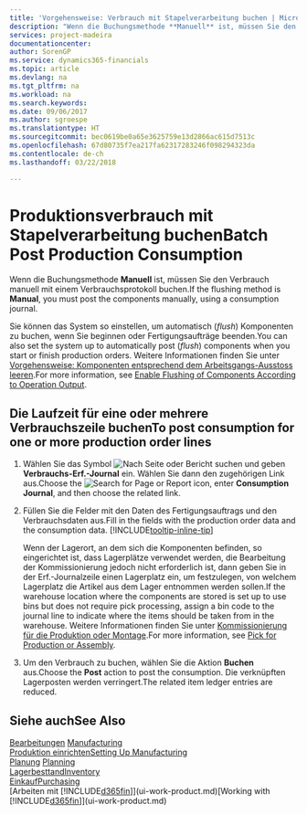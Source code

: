 ```yaml
---
title: 'Vorgehensweise: Verbrauch mit Stapelverarbeitung buchen | Microsoft Docs'
description: "Wenn die Buchungsmethode **Manuell** ist, müssen Sie den Verbrauch manuell mit einem Verbrauchsprotokoll buchen."
services: project-madeira
documentationcenter: 
author: SorenGP
ms.service: dynamics365-financials
ms.topic: article
ms.devlang: na
ms.tgt_pltfrm: na
ms.workload: na
ms.search.keywords: 
ms.date: 09/06/2017
ms.author: sgroespe
ms.translationtype: HT
ms.sourcegitcommit: bec0619be0a65e3625759e13d2866ac615d7513c
ms.openlocfilehash: 67d80735f7ea217fa62317283246f098294323da
ms.contentlocale: de-ch
ms.lasthandoff: 03/22/2018

---
```

# <a name="batch-post-production-consumption"></a><span data-ttu-id="62e10-103">Produktionsverbrauch mit Stapelverarbeitung buchen</span><span class="sxs-lookup"><span data-stu-id="62e10-103">Batch Post Production Consumption</span></span>
<span data-ttu-id="62e10-104">Wenn die Buchungsmethode **Manuell** ist, müssen Sie den Verbrauch manuell mit einem Verbrauchsprotokoll buchen.</span><span class="sxs-lookup"><span data-stu-id="62e10-104">If the flushing method is **Manual**, you must post the components manually, using a consumption journal.</span></span>

<span data-ttu-id="62e10-105">Sie können das System so einstellen, um automatisch (*flush*) Komponenten zu buchen, wenn Sie beginnen oder Fertigungsaufträge beenden.</span><span class="sxs-lookup"><span data-stu-id="62e10-105">You can also set the system up to automatically post (*flush*) components when you start or finish production orders.</span></span> <span data-ttu-id="62e10-106">Weitere Informationen finden Sie unter [Vorgehensweise: Komponenten entsprechend dem Arbeitsgangs-Ausstoss leeren](production-how-to-flush-components-according-to-operation-output.md).</span><span class="sxs-lookup"><span data-stu-id="62e10-106">For more information, see [Enable Flushing of Components According to Operation Output](production-how-to-flush-components-according-to-operation-output.md).</span></span>

## <a name="to-post-consumption-for-one-or-more-production-order-lines"></a><span data-ttu-id="62e10-107">Die Laufzeit für eine oder mehrere Verbrauchszeile buchen</span><span class="sxs-lookup"><span data-stu-id="62e10-107">To post consumption for one or more production order lines</span></span>  
1.  <span data-ttu-id="62e10-108">Wählen Sie das Symbol ![Nach Seite oder Bericht suchen](media/ui-search/search_small.png "Nach Seite oder Bericht suchen") und geben **Verbrauchs-Erf.-Journal** ein. Wählen Sie dann den zugehörigen Link aus.</span><span class="sxs-lookup"><span data-stu-id="62e10-108">Choose the ![Search for Page or Report](media/ui-search/search_small.png "Search for Page or Report icon") icon, enter **Consumption Journal**, and then choose the related link.</span></span>  
2.  <span data-ttu-id="62e10-109">Füllen Sie die Felder mit den Daten des Fertigungsauftrags und den Verbrauchsdaten aus.</span><span class="sxs-lookup"><span data-stu-id="62e10-109">Fill in the fields with the production order data and the consumption data.</span></span> [!INCLUDE[tooltip-inline-tip](includes/tooltip-inline-tip_md.md)]  

    <span data-ttu-id="62e10-110">Wenn der Lagerort, an dem sich die Komponenten befinden, so eingerichtet ist, dass Lagerplätze verwendet werden, die Bearbeitung der Kommissionierung jedoch nicht erforderlich ist, dann geben Sie in der Erf.-Journalzeile einen Lagerplatz ein, um festzulegen, von welchem Lagerplatz die Artikel aus dem Lager entnommen werden sollen.</span><span class="sxs-lookup"><span data-stu-id="62e10-110">If the warehouse location where the components are stored is set up to use bins but does not require pick processing, assign a bin code to the journal line to indicate where the items should be taken from in the warehouse.</span></span> <span data-ttu-id="62e10-111">Weitere Informationen finden Sie unter [Kommissionierung für die Produktion oder Montage](warehouse-how-to-pick-for-production.md).</span><span class="sxs-lookup"><span data-stu-id="62e10-111">For more information, see [Pick for Production or Assembly](warehouse-how-to-pick-for-production.md).</span></span>  
3.  <span data-ttu-id="62e10-112">Um den Verbrauch zu buchen, wählen Sie die Aktion **Buchen** aus.</span><span class="sxs-lookup"><span data-stu-id="62e10-112">Choose the **Post** action to post the consumption.</span></span> <span data-ttu-id="62e10-113">Die verknüpften Lagerposten werden verringert.</span><span class="sxs-lookup"><span data-stu-id="62e10-113">The related item ledger entries are reduced.</span></span>

## <a name="see-also"></a><span data-ttu-id="62e10-114">Siehe auch</span><span class="sxs-lookup"><span data-stu-id="62e10-114">See Also</span></span>  
<span data-ttu-id="62e10-115">[Bearbeitungen](production-manage-manufacturing.md)  </span><span class="sxs-lookup"><span data-stu-id="62e10-115">[Manufacturing](production-manage-manufacturing.md)  </span></span>  
[<span data-ttu-id="62e10-116">Produktion einrichten</span><span class="sxs-lookup"><span data-stu-id="62e10-116">Setting Up Manufacturing</span></span>](production-configure-production-processes.md)  
<span data-ttu-id="62e10-117">[Planung](production-planning.md)    </span><span class="sxs-lookup"><span data-stu-id="62e10-117">[Planning](production-planning.md)    </span></span>  
[<span data-ttu-id="62e10-118">Lagerbesttand</span><span class="sxs-lookup"><span data-stu-id="62e10-118">Inventory</span></span>](inventory-manage-inventory.md)  
[<span data-ttu-id="62e10-119">Einkauf</span><span class="sxs-lookup"><span data-stu-id="62e10-119">Purchasing</span></span>](purchasing-manage-purchasing.md)  
<span data-ttu-id="62e10-120">[Arbeiten mit [!INCLUDE[d365fin](includes/d365fin_md.md)]](ui-work-product.md)</span><span class="sxs-lookup"><span data-stu-id="62e10-120">[Working with [!INCLUDE[d365fin](includes/d365fin_md.md)]](ui-work-product.md)</span></span>


